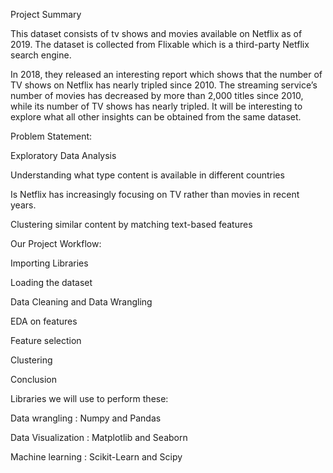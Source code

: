 Project Summary

This dataset consists of tv shows and movies available on Netflix as of 2019. The dataset is collected from Flixable which is a third-party Netflix search engine.

In 2018, they released an interesting report which shows that the number of TV shows on Netflix has nearly tripled since 2010. The streaming service’s number of movies has decreased by more than 2,000 titles since 2010, while its number of TV shows has nearly tripled. It will be interesting to explore what all other insights can be obtained from the same dataset.

Problem Statement:

Exploratory Data Analysis

Understanding what type content is available in different countries

Is Netflix has increasingly focusing on TV rather than movies in recent years.

Clustering similar content by matching text-based features

Our Project Workflow:

Importing Libraries

Loading the dataset

Data Cleaning and Data Wrangling

EDA on features

Feature selection

Clustering

Conclusion

Libraries we will use to perform these:

Data wrangling : Numpy and Pandas

Data Visualization : Matplotlib and Seaborn

Machine learning : Scikit-Learn and Scipy
